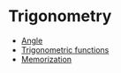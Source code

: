 ﻿# Trigonometry

- [Angle](angle)
- [Trigonometric functions](trigonometric-functions)
- [Memorization](memorization)